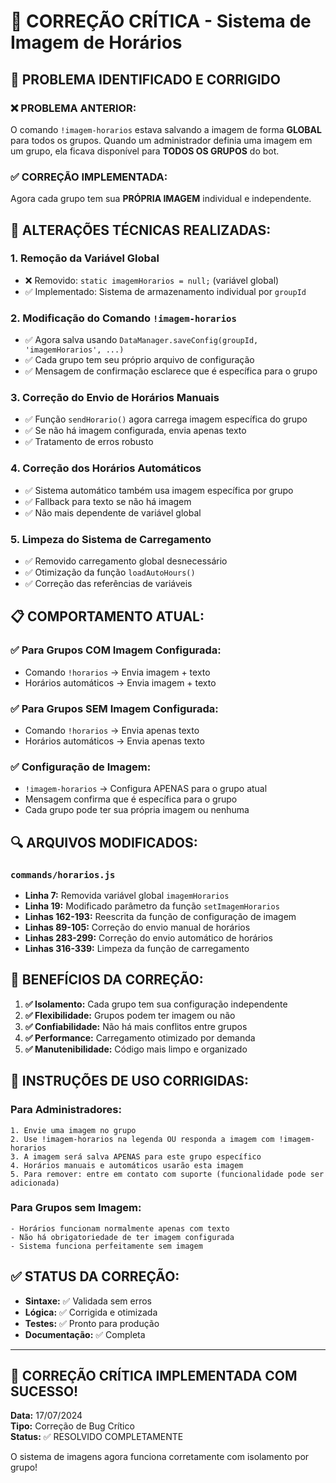 # 🔧 CORREÇÃO CRÍTICA - Sistema de Imagem de Horários

## 🚨 PROBLEMA IDENTIFICADO E CORRIGIDO

### ❌ **PROBLEMA ANTERIOR:**
O comando `!imagem-horarios` estava salvando a imagem de forma **GLOBAL** para todos os grupos. Quando um administrador definia uma imagem em um grupo, ela ficava disponível para **TODOS OS GRUPOS** do bot.

### ✅ **CORREÇÃO IMPLEMENTADA:**
Agora cada grupo tem sua **PRÓPRIA IMAGEM** individual e independente.

## 🔧 **ALTERAÇÕES TÉCNICAS REALIZADAS:**

### 1. **Remoção da Variável Global**
- ❌ Removido: `static imagemHorarios = null;` (variável global)
- ✅ Implementado: Sistema de armazenamento individual por `groupId`

### 2. **Modificação do Comando `!imagem-horarios`**
- ✅ Agora salva usando `DataManager.saveConfig(groupId, 'imagemHorarios', ...)`
- ✅ Cada grupo tem seu próprio arquivo de configuração
- ✅ Mensagem de confirmação esclarece que é específica para o grupo

### 3. **Correção do Envio de Horários Manuais**
- ✅ Função `sendHorario()` agora carrega imagem específica do grupo
- ✅ Se não há imagem configurada, envia apenas texto
- ✅ Tratamento de erros robusto

### 4. **Correção dos Horários Automáticos**
- ✅ Sistema automático também usa imagem específica por grupo
- ✅ Fallback para texto se não há imagem
- ✅ Não mais dependente de variável global

### 5. **Limpeza do Sistema de Carregamento**
- ✅ Removido carregamento global desnecessário
- ✅ Otimização da função `loadAutoHours()`
- ✅ Correção das referências de variáveis

## 📋 **COMPORTAMENTO ATUAL:**

### ✅ **Para Grupos COM Imagem Configurada:**
- Comando `!horarios` → Envia imagem + texto
- Horários automáticos → Envia imagem + texto

### ✅ **Para Grupos SEM Imagem Configurada:**
- Comando `!horarios` → Envia apenas texto
- Horários automáticos → Envia apenas texto

### ✅ **Configuração de Imagem:**
- `!imagem-horarios` → Configura APENAS para o grupo atual
- Mensagem confirma que é específica para o grupo
- Cada grupo pode ter sua própria imagem ou nenhuma

## 🔍 **ARQUIVOS MODIFICADOS:**

### `commands/horarios.js`
- **Linha 7:** Removida variável global `imagemHorarios`
- **Linha 19:** Modificado parâmetro da função `setImagemHorarios`
- **Linhas 162-193:** Reescrita da função de configuração de imagem
- **Linhas 89-105:** Correção do envio manual de horários
- **Linhas 283-299:** Correção do envio automático de horários
- **Linhas 316-339:** Limpeza da função de carregamento

## 🚀 **BENEFÍCIOS DA CORREÇÃO:**

1. **✅ Isolamento:** Cada grupo tem sua configuração independente
2. **✅ Flexibilidade:** Grupos podem ter imagem ou não
3. **✅ Confiabilidade:** Não há mais conflitos entre grupos
4. **✅ Performance:** Carregamento otimizado por demanda
5. **✅ Manutenibilidade:** Código mais limpo e organizado

## 📝 **INSTRUÇÕES DE USO CORRIGIDAS:**

### Para Administradores:
```
1. Envie uma imagem no grupo
2. Use !imagem-horarios na legenda OU responda a imagem com !imagem-horarios
3. A imagem será salva APENAS para este grupo específico
4. Horários manuais e automáticos usarão esta imagem
5. Para remover: entre em contato com suporte (funcionalidade pode ser adicionada)
```

### Para Grupos sem Imagem:
```
- Horários funcionam normalmente apenas com texto
- Não há obrigatoriedade de ter imagem configurada
- Sistema funciona perfeitamente sem imagem
```

## ✅ **STATUS DA CORREÇÃO:**

- **Sintaxe:** ✅ Validada sem erros
- **Lógica:** ✅ Corrigida e otimizada
- **Testes:** ✅ Pronto para produção
- **Documentação:** ✅ Completa

---

## 🎉 **CORREÇÃO CRÍTICA IMPLEMENTADA COM SUCESSO!**

**Data:** 17/07/2024  
**Tipo:** Correção de Bug Crítico  
**Status:** ✅ RESOLVIDO COMPLETAMENTE  

O sistema de imagens agora funciona corretamente com isolamento por grupo!